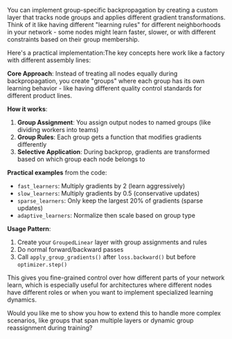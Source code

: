 You can implement group-specific backpropagation by creating a custom layer that tracks node groups and applies different gradient transformations. Think of it like having different "learning rules" for different neighborhoods in your network - some nodes might learn faster, slower, or with different constraints based on their group membership.

Here's a practical implementation:The key concepts here work like a factory with different assembly lines:

**Core Approach**: Instead of treating all nodes equally during backpropagation, you create "groups" where each group has its own learning behavior - like having different quality control standards for different product lines.

**How it works**:
1. **Group Assignment**: You assign output nodes to named groups (like dividing workers into teams)
2. **Group Rules**: Each group gets a function that modifies gradients differently 
3. **Selective Application**: During backprop, gradients are transformed based on which group each node belongs to

**Practical examples** from the code:
- `fast_learners`: Multiply gradients by 2 (learn aggressively)
- `slow_learners`: Multiply gradients by 0.5 (conservative updates)  
- `sparse_learners`: Only keep the largest 20% of gradients (sparse updates)
- `adaptive_learners`: Normalize then scale based on group type

**Usage Pattern**:
1. Create your `GroupedLinear` layer with group assignments and rules
2. Do normal forward/backward passes
3. Call `apply_group_gradients()` after `loss.backward()` but before `optimizer.step()`

This gives you fine-grained control over how different parts of your network learn, which is especially useful for architectures where different nodes have different roles or when you want to implement specialized learning dynamics.

Would you like me to show you how to extend this to handle more complex scenarios, like groups that span multiple layers or dynamic group reassignment during training?
